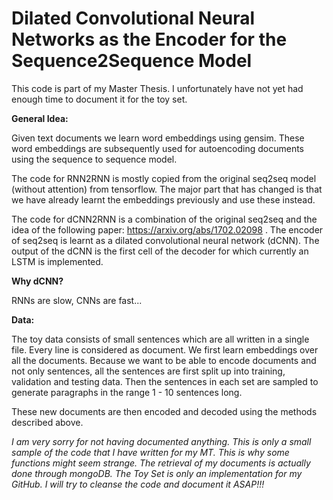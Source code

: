 # Dilated Convolutional Neural Networks as the Encoder for the Sequence2Sequence Model

This code is part of my Master Thesis. I unfortunately have not yet had enough time to
document it for the toy set. 



**General Idea:**

Given text documents we learn word embeddings using gensim.
These word embeddings are subsequently used for autoencoding documents using the 
sequence to sequence model.

The code for RNN2RNN is mostly copied from the original seq2seq model (without attention) 
from tensorflow. The major part that has changed is that we have already learnt
the embeddings previously and use these instead.

The code for dCNN2RNN is a combination of the original seq2seq and the idea of the following paper:
https://arxiv.org/abs/1702.02098 .
The encoder of seq2seq is learnt as a dilated convolutional neural network (dCNN). The output of 
the dCNN is the first cell of the decoder for which currently an LSTM is implemented. 


**Why dCNN?**

RNNs are slow, CNNs are fast... 


**Data:**

The toy data consists of small sentences which are all written in a single file. 
Every line is considered as document. 
We first learn embeddings over all the documents. Because we want to be able to encode documents
and not only sentences, all the sentences are first split up into training, validation and
testing data. Then the sentences in each set are sampled to generate paragraphs in the range
1 - 10 sentences long. 

These new documents are then encoded and decoded using the methods described above.



_I am very sorry for not having documented anything. This is only a small sample of the code
 that I have written for my MT. This is why some functions might seem strange. The retrieval
 of my documents is actually done through mongoDB. The Toy Set is only an implementation
 for my GitHub. 
 I will try to cleanse the code and document it ASAP!!!_

